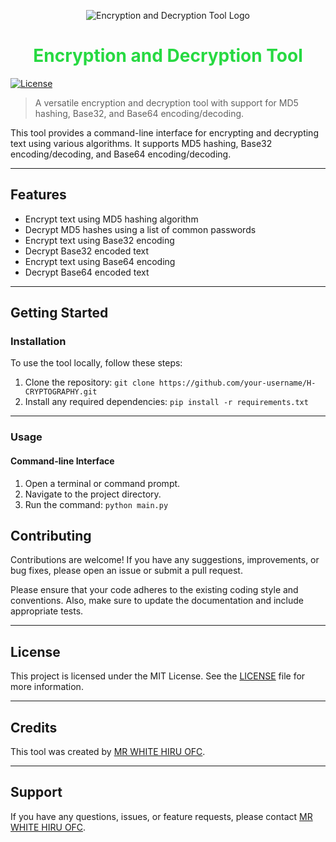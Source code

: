 <p align="center">
  <img src="H.png" alt="Encryption and Decryption Tool Logo">
</p>

<h1 align="center" style="color:#27d942;">Encryption and Decryption Tool</h1>

[![License](https://img.shields.io/badge/license-MIT-green.svg)](https://opensource.org/licenses/MIT)

> A versatile encryption and decryption tool with support for MD5 hashing, Base32, and Base64 encoding/decoding.

This tool provides a command-line interface for encrypting and decrypting text using various algorithms. It supports MD5 hashing, Base32 encoding/decoding, and Base64 encoding/decoding.

---

## Features

- Encrypt text using MD5 hashing algorithm
- Decrypt MD5 hashes using a list of common passwords
- Encrypt text using Base32 encoding
- Decrypt Base32 encoded text
- Encrypt text using Base64 encoding
- Decrypt Base64 encoded text

---

## Getting Started

### Installation

To use the tool locally, follow these steps:

1. Clone the repository: `git clone https://github.com/your-username/H-CRYPTOGRAPHY.git`
2. Install any required dependencies: `pip install -r requirements.txt`

---

### Usage

#### Command-line Interface

1. Open a terminal or command prompt.
2. Navigate to the project directory.
3. Run the command: `python main.py`



## Contributing

Contributions are welcome! If you have any suggestions, improvements, or bug fixes, please open an issue or submit a pull request.

Please ensure that your code adheres to the existing coding style and conventions. Also, make sure to update the documentation and include appropriate tests.

---

## License

This project is licensed under the MIT License. See the <span style="color: green;">[LICENSE](LICENSE)</span> file for more information.

---

## Credits

This tool was created by <span style="color: green;">[MR WHITE HIRU OFC](https://github.com/MrWhiteHiru)</span>.

---



## Support

If you have any questions, issues, or feature requests, please contact <span style="color: green;">[MR WHITE HIRU OFC](mailto:hiruvada@gmail.com)</span>.
